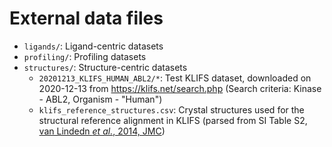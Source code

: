 # External data files

- `ligands/`: Ligand-centric datasets
- `profiling/`: Profiling datasets
- `structures/`: Structure-centric datasets
  - `20201213_KLIFS_HUMAN_ABL2/*`: Test KLIFS dataset, downloaded on 2020-12-13 from https://klifs.net/search.php (Search criteria: Kinase - ABL2, Organism - "Human")
  - `klifs_reference_structures.csv`: Crystal structures used for the structural reference alignment in KLIFS (parsed from SI Table S2, [van Lindedn _et al._, 2014, JMC](http://pubs.acs.org/doi/10.1021/jm400378w))
